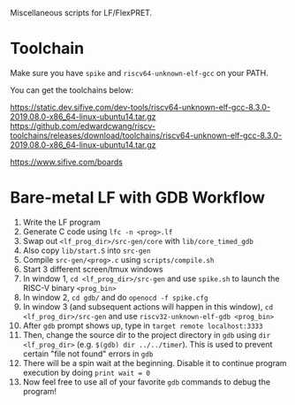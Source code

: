 Miscellaneous scripts for LF/FlexPRET.

Toolchain
=========
Make sure you have `spike` and `riscv64-unknown-elf-gcc` on your PATH.

You can get the toolchains below:

https://static.dev.sifive.com/dev-tools/riscv64-unknown-elf-gcc-8.3.0-2019.08.0-x86_64-linux-ubuntu14.tar.gz
https://github.com/edwardcwang/riscv-toolchains/releases/download/toolchains/riscv64-unknown-elf-gcc-8.3.0-2019.08.0-x86_64-linux-ubuntu14.tar.gz

https://www.sifive.com/boards


Bare-metal LF with GDB Workflow
=================
1. Write the LF program
2. Generate C code using `lfc -n <prog>.lf`
3. Swap out `<lf_prog_dir>/src-gen/core` with `lib/core_timed_gdb`
4. Also copy `lib/start.S` into `src-gen`
5. Compile `src-gen/<prog>.c` using `scripts/compile.sh`
6. Start 3 different screen/tmux windows
7. In window 1, `cd <lf_prog_dir>/src-gen` and use `spike.sh` to launch the RISC-V binary `<prog_bin>`
8. In window 2, `cd gdb/` and do `openocd -f spike.cfg`
9. In window 3 (and subsequent actions will happen in this window), `cd <lf_prog_dir>/src-gen` and use `riscv32-unknown-elf-gdb <prog_bin>`
10. After `gdb` prompt shows up, type in `target remote localhost:3333`
11. Then, change the source dir to the project directory in `gdb` using `dir <lf_prog_dir>` (e.g. `$(gdb) dir ../../timer`). This is used to prevent certain "file not found" errors in `gdb`
12. There will be a spin wait at the beginning. Disable it to continue program execution by doing `print wait = 0`
13. Now feel free to use all of your favorite `gdb` commands to debug the program!
